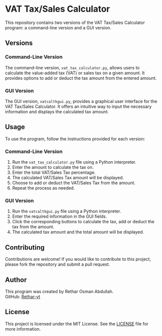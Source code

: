<!DOCTYPE html>
<html>
<head>
 
</head>
<body>
  <h1>VAT Tax/Sales Calculator</h1>
  
  <p>
    This repository contains two versions of the VAT Tax/Sales Calculator program: a command-line version and a GUI version.
  </p>
  
  <h2>Versions</h2>
  
  <h3>Command-Line Version</h3>
  
  <p>
    The command-line version, <code>vat_tax_calculator.py</code>, allows users to calculate the value-added tax (VAT) or sales tax on a given amount. It provides options to add or deduct the tax amount from the entered amount.
  </p>
  
  <h3>GUI Version</h3>
  
  <p>
    The GUI version, <code>vatcaltkgui.py</code>, provides a graphical user interface for the VAT Tax/Sales Calculator. It offers an intuitive way to input the necessary information and displays the calculated tax amount.
  </p>
  
  <h2>Usage</h2>
  
  <p>
    To use the program, follow the instructions provided for each version:
  </p>
  
  <h3>Command-Line Version</h3>
  
  <ol>
    <li>Run the <code>vat_tax_calculator.py</code> file using a Python interpreter.</li>
    <li>Enter the amount to calculate the tax on.</li>
    <li>Enter the total VAT/Sales Tax percentage.</li>
    <li>The calculated VAT/Sales Tax amount will be displayed.</li>
    <li>Choose to add or deduct the VAT/Sales Tax from the amount.</li>
    <li>Repeat the process as needed.</li>
  </ol>
  
  <h3>GUI Version</h3>
  
  <ol>
    <li>Run the <code>vatcaltkgui.py</code> file using a Python interpreter.</li>
    <li>Enter the required information in the GUI fields.</li>
    <li>Click the corresponding buttons to calculate the tax, add or deduct the tax from the amount.</li>
    <li>The calculated tax amount and the total amount will be displayed.</li>
  </ol>
  
  <h2>Contributing</h2>
  
  <p>
    Contributions are welcome! If you would like to contribute to this project, please fork the repository and submit a pull request.
  </p>
  
  <h2>Author</h2>
  
  <p>
    This program was created by Rethar Osman Abdullah.
    <br>
    GitHub: <a href="https://github.com/Rethar-yt">Rethar-yt</a>
  </p>
  
  <h2>License</h2>
  
  <p>
    This project is licensed under the MIT License. See the <a href="LICENSE">LICENSE</a> file for more information.
  </p>
</body>
</html>
